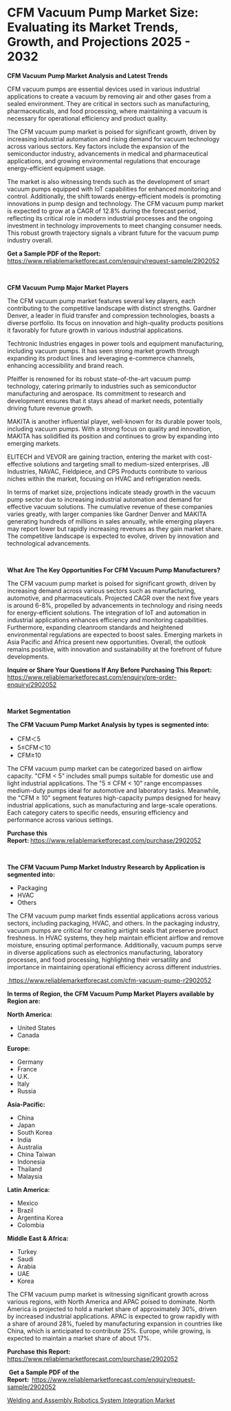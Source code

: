 <p><h1>CFM Vacuum Pump Market Size: Evaluating its Market Trends, Growth, and Projections 2025 - 2032</h1></p><p><strong>CFM Vacuum Pump Market Analysis and Latest Trends</strong></p>
<p><p>CFM vacuum pumps are essential devices used in various industrial applications to create a vacuum by removing air and other gases from a sealed environment. They are critical in sectors such as manufacturing, pharmaceuticals, and food processing, where maintaining a vacuum is necessary for operational efficiency and product quality. </p><p>The CFM vacuum pump market is poised for significant growth, driven by increasing industrial automation and rising demand for vacuum technology across various sectors. Key factors include the expansion of the semiconductor industry, advancements in medical and pharmaceutical applications, and growing environmental regulations that encourage energy-efficient equipment usage. </p><p>The market is also witnessing trends such as the development of smart vacuum pumps equipped with IoT capabilities for enhanced monitoring and control. Additionally, the shift towards energy-efficient models is promoting innovations in pump design and technology. The CFM vacuum pump market is expected to grow at a CAGR of 12.8% during the forecast period, reflecting its critical role in modern industrial processes and the ongoing investment in technology improvements to meet changing consumer needs. This robust growth trajectory signals a vibrant future for the vacuum pump industry overall.</p></p>
<p><strong>Get a Sample PDF of the Report:&nbsp;</strong> <a href="https://www.reliablemarketforecast.com/enquiry/request-sample/2902052?utm_campaign=2314&utm_medium=2&utm_source=Github&utm_content=ia&utm_term=11032025&utm_id=cfm-vacuum-pump">https://www.reliablemarketforecast.com/enquiry/request-sample/2902052</a></p>
<p>&nbsp;</p>
<p><strong>CFM Vacuum Pump Major Market Players</strong></p>
<p><p>The CFM vacuum pump market features several key players, each contributing to the competitive landscape with distinct strengths. Gardner Denver, a leader in fluid transfer and compression technologies, boasts a diverse portfolio. Its focus on innovation and high-quality products positions it favorably for future growth in various industrial applications.</p><p>Techtronic Industries engages in power tools and equipment manufacturing, including vacuum pumps. It has seen strong market growth through expanding its product lines and leveraging e-commerce channels, enhancing accessibility and brand reach.</p><p>Pfeiffer is renowned for its robust state-of-the-art vacuum pump technology, catering primarily to industries such as semiconductor manufacturing and aerospace. Its commitment to research and development ensures that it stays ahead of market needs, potentially driving future revenue growth.</p><p>MAKITA is another influential player, well-known for its durable power tools, including vacuum pumps. With a strong focus on quality and innovation, MAKITA has solidified its position and continues to grow by expanding into emerging markets.</p><p>ELITECH and VEVOR are gaining traction, entering the market with cost-effective solutions and targeting small to medium-sized enterprises. JB Industries, NAVAC, Fieldpiece, and CPS Products contribute to various niches within the market, focusing on HVAC and refrigeration needs.</p><p>In terms of market size, projections indicate steady growth in the vacuum pump sector due to increasing industrial automation and demand for effective vacuum solutions. The cumulative revenue of these companies varies greatly, with larger companies like Gardner Denver and MAKITA generating hundreds of millions in sales annually, while emerging players may report lower but rapidly increasing revenues as they gain market share. The competitive landscape is expected to evolve, driven by innovation and technological advancements.</p></p>
<p>&nbsp;</p>
<p><strong>What Are The Key Opportunities For CFM Vacuum Pump Manufacturers?</strong></p>
<p><p>The CFM vacuum pump market is poised for significant growth, driven by increasing demand across various sectors such as manufacturing, automotive, and pharmaceuticals. Projected CAGR over the next five years is around 6-8%, propelled by advancements in technology and rising needs for energy-efficient solutions. The integration of IoT and automation in industrial applications enhances efficiency and monitoring capabilities. Furthermore, expanding cleanroom standards and heightened environmental regulations are expected to boost sales. Emerging markets in Asia Pacific and Africa present new opportunities. Overall, the outlook remains positive, with innovation and sustainability at the forefront of future developments.</p></p>
<p><strong>Inquire or Share Your Questions If Any Before Purchasing This Report:</strong> <a href="https://www.reliablemarketforecast.com/enquiry/pre-order-enquiry/2902052?utm_campaign=2314&utm_medium=2&utm_source=Github&utm_content=ia&utm_term=11032025&utm_id=cfm-vacuum-pump">https://www.reliablemarketforecast.com/enquiry/pre-order-enquiry/2902052</a></p>
<p>&nbsp;</p>
<p><strong>Market Segmentation</strong></p>
<p><strong>The CFM Vacuum Pump Market Analysis by types is segmented into:</strong></p>
<p><ul><li>CFM＜5</li><li>5≤CFM＜10</li><li>CFM≥10</li></ul></p>
<p><p>The CFM vacuum pump market can be categorized based on airflow capacity. "CFM < 5" includes small pumps suitable for domestic use and light industrial applications. The "5 ≤ CFM < 10" range encompasses medium-duty pumps ideal for automotive and laboratory tasks. Meanwhile, the "CFM ≥ 10" segment features high-capacity pumps designed for heavy industrial applications, such as manufacturing and large-scale operations. Each category caters to specific needs, ensuring efficiency and performance across various settings.</p></p>
<p><strong>Purchase this Report:&nbsp;</strong><a href="https://www.reliablemarketforecast.com/purchase/2902052?utm_campaign=2314&utm_medium=2&utm_source=Github&utm_content=ia&utm_term=11032025&utm_id=cfm-vacuum-pump">https://www.reliablemarketforecast.com/purchase/2902052</a></p>
<p>&nbsp;</p>
<p><strong>The CFM Vacuum Pump Market Industry Research by Application is segmented into:</strong></p>
<p><ul><li>Packaging</li><li>HVAC</li><li>Others</li></ul></p>
<p><p>The CFM vacuum pump market finds essential applications across various sectors, including packaging, HVAC, and others. In the packaging industry, vacuum pumps are critical for creating airtight seals that preserve product freshness. In HVAC systems, they help maintain efficient airflow and remove moisture, ensuring optimal performance. Additionally, vacuum pumps serve in diverse applications such as electronics manufacturing, laboratory processes, and food processing, highlighting their versatility and importance in maintaining operational efficiency across different industries.</p></p>
<p><a href="https://www.reliablemarketforecast.com/cfm-vacuum-pump-r2902052?utm_campaign=2314&utm_medium=2&utm_source=Github&utm_content=ia&utm_term=11032025&utm_id=cfm-vacuum-pump">&nbsp;https://www.reliablemarketforecast.com/cfm-vacuum-pump-r2902052</a></p>
<p><strong>In terms of Region, the CFM Vacuum Pump Market Players available by Region are:</strong></p>
<p>
    <p> <strong> North America: </strong>
        <ul>
            <li>United States</li>
            <li>Canada</li>
        </ul>
        </p> 
    <p> <strong> Europe: </strong>
        <ul>
            <li>Germany</li>
            <li>France</li>
            <li>U.K.</li>
            <li>Italy</li>
            <li>Russia</li>
        </ul>
        </p> 
    <p> <strong> Asia-Pacific: </strong>
        <ul>
            <li>China</li>
            <li>Japan</li>
            <li>South Korea</li>
            <li>India</li>
            <li>Australia</li>
            <li>China Taiwan</li>
            <li>Indonesia</li>
            <li>Thailand</li>
            <li>Malaysia</li>
        </ul>
        </p> 
    <p> <strong> Latin America: </strong>
        <ul>
            <li>Mexico</li>
            <li>Brazil</li>
            <li>Argentina Korea</li>
            <li>Colombia</li>
        </ul>
        </p> 
    <p> <strong> Middle East & Africa: </strong>
        <ul>
            <li>Turkey</li>
            <li>Saudi</li>
            <li>Arabia</li>
            <li>UAE</li>
            <li>Korea</li>
        </ul>
    </p>
    </p>
<p><p>The CFM vacuum pump market is witnessing significant growth across various regions, with North America and APAC poised to dominate. North America is projected to hold a market share of approximately 30%, driven by increased industrial applications. APAC is expected to grow rapidly with a share of around 28%, fueled by manufacturing expansion in countries like China, which is anticipated to contribute 25%. Europe, while growing, is expected to maintain a market share of about 17%.</p></p>
<p><strong>Purchase this Report: </strong><a href="https://www.reliablemarketforecast.com/purchase/2902052?utm_campaign=2314&utm_medium=2&utm_source=Github&utm_content=ia&utm_term=11032025&utm_id=cfm-vacuum-pump">https://www.reliablemarketforecast.com/purchase/2902052</a></p>
<p>&nbsp;<strong>Get a Sample PDF of the Report:&nbsp;&nbsp;</strong><a href="https://www.reliablemarketforecast.com/enquiry/request-sample/2902052?utm_campaign=2314&utm_medium=2&utm_source=Github&utm_content=ia&utm_term=11032025&utm_id=cfm-vacuum-pump">https://www.reliablemarketforecast.com/enquiry/request-sample/2902052</a></p>
<p><strong></strong></p>
<p><p><a href="https://github.com/aoutefjovene00/Market-Research-Report-List-1/blob/main/welding-and-assembly-robotics-system-integration-market.md?utm_campaign=2314&utm_medium=2&utm_source=Github&utm_content=ia&utm_term=11032025&utm_id=cfm-vacuum-pump">Welding and Assembly Robotics System Integration Market</a></p></p>
